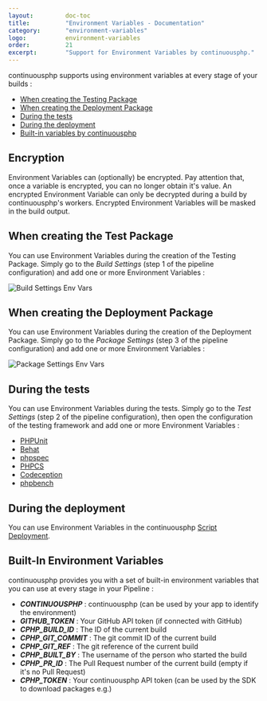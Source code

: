 ```yaml
---
layout:         doc-toc
title:          "Environment Variables - Documentation"
category:       "environment-variables"
logo:           environment-variables
order:          21
excerpt:        "Support for Environment Variables by continuousphp."
---
```

continuousphp supports using environment variables at every stage of your builds :

* [When creating the Testing Package](/_docs/environment-variables/#when-creating-the-test-package)
* [When creating the Deployment Package](/_docs/environment-variables/#when-creating-the-deployment-package)
* [During the tests](/_docs/environment-variables/#during-the-tests)
* [During the deployment](/_docs/environment-variables/#during-the-deployment)
* [Built-in variables by continuousphp](/_docs/environment-variables/#built-in-environment-variables)

## Encryption

Environment Variables can (optionally) be encrypted. Pay attention that, once a variable is encrypted, you can no longer obtain
it's value. An encrypted Environment Variable can only be decrypted during a build by continuousphp's workers. Encrypted
Environment Variables will be masked in the build output.

## When creating the Test Package

You can use Environment Variables during the creation of the Testing Package. Simply go to the *Build Settings* (step 1
of the pipeline configuration) and add one or more Environment Variables :

![Build Settings Env Vars](/assets/doc/environment-variables/build-settings.png)

## When creating the Deployment Package

You can use Environment Variables during the creation of the Deployment Package. Simply go to the *Package Settings* (step 3
of the pipeline configuration) and add one or more Environment Variables :

![Package Settings Env Vars](/assets/doc/environment-variables/package-settings.png)

## During the tests

You can use Environment Variables during the tests. Simply go to the *Test Settings* (step 2
of the pipeline configuration), then open the configuration of the testing framework and add one or more
Environment Variables :

* [PHPUnit](/_docs/testing/phpunit#environment-variables)
* [Behat](/_docs/testing/behat#environment-variables)
* [phpspec](/_docs/testing/phpspec#environment-variables)
* [PHPCS](/_docs/testing/phpcs#environment-variables)
* [Codeception](/_docs/testing/codeception#environment-variables)
* [phpbench](/_docs/testing/phpbench#environment-variables)

## During the deployment

You can use Environment Variables in the continuousphp [Script Deployment](/_docs/deployment/script#environment-variables).

## Built-In Environment Variables

continuousphp provides you with a set of built-in environment variables that you can use at every stage in your
Pipeline :

* ***CONTINUOUSPHP*** : continuousphp (can be used by your app to identify the environment)
* ***GITHUB_TOKEN*** : Your GitHub API token (if connected with GitHub)
* ***CPHP_BUILD_ID*** : The ID of the current build
* ***CPHP_GIT_COMMIT*** : The git commit ID of the current build
* ***CPHP_GIT_REF*** : The git reference of the current build
* ***CPHP_BUILT_BY*** : The username of the person who started the build
* ***CPHP_PR_ID*** : The Pull Request number of the current build (empty if it's no Pull Request)
* ***CPHP_TOKEN*** : Your continuousphp API token (can be used by the SDK to download packages e.g.)